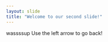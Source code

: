 ```yaml
---
layout: slide
title: "Welcome to our second slide!"
---
```

wassssup
Use the left arrow to go back!
